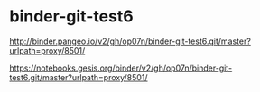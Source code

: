 # binder-git-test6

http://binder.pangeo.io/v2/gh/op07n/binder-git-test6.git/master?urlpath=proxy/8501/

https://notebooks.gesis.org/binder/v2/gh/op07n/binder-git-test6.git/master?urlpath=proxy/8501/
